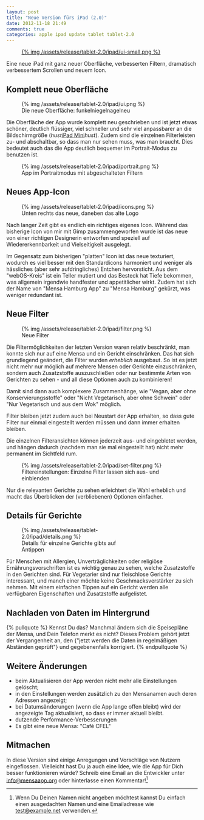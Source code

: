 ```yaml
---
layout: post
title: "Neue Version fürs iPad (2.0)"
date: 2012-11-18 21:49
comments: true
categories: apple ipad update tablet tablet-2.0
---
```


<figure class="left">
	<a href="{{page.url}}">
		{% img /assets/release/tablet-2.0/ipad/ui-small.png %}
	</a>
</figure> 

Eine neue iPad mit ganz neuer Oberfläche, verbesserten Filtern, dramatisch 
verbessertem Scrollen und neuem Icon.

<!--more-->


Komplett neue Oberfläche
---

<figure>
	{% img /assets/release/tablet-2.0/ipad/ui.png %}
	<figcaption>Die neue Oberfläche: funkelniegelnagelneu</figcaption>
</figure> 

Die Oberfläche der App wurde komplett neu geschrieben und ist jetzt etwas 
schöner, deutlich flüssiger, viel schneller und sehr viel anpassbarer an die 
Bildschirmgröße (*hust*[iPad Mini][ipadmini]*hust*).  Zudem sind die einzelnen 
Filterleisten zu- und abschaltbar, so dass man nur sehen muss, was man 
braucht. Dies bedeutet auch das die App deutlich bequemer im Portrait-Modus 
zu benutzen ist.

<figure>
	{% img /assets/release/tablet-2.0/ipad/portrait.png  %}
	<figcaption>App im Portraitmodus mit abgeschalteten Filtern</figcaption>
</figure> 

Neues App-Icon
---
<figure>
	{% img /assets/release/tablet-2.0/ipad/icons.png  %}
	<figcaption>Unten rechts das neue, daneben das alte Logo</figcaption>
</figure> 

Nach langer Zeit gibt es endlich ein richtiges eigenes Icon. Während 
das bisherige Icon von mir mit Gimp zusammengeworfen wurde ist das 
neue von einer richtigen Designerin entworfen und speziell auf 
Wiedererkennbarkeit und Vielseitigkeit ausgelegt.

Im Gegensatz zum bisherigen "platten" Icon ist das neue texturiert, 
wodurch es viel besser mit den Standardicons harmoniert und weniger 
als hässliches (aber sehr aufdringliches) Entchen hervorsticht. Aus 
dem "webOS-Kreis" ist ein Teller mutiert und das Besteck hat Tiefe 
bekommen, was allgemein irgendwie handfester und appetitlicher 
wirkt. Zudem hat sich der Name von "Mensa Hamburg App" zu "Mensa 
Hamburg" gekürzt, was weniger redundant ist.


Neue Filter
---

<figure>
	{% img /assets/release/tablet-2.0/ipad/filter.png  %}
	<figcaption>Neue Filter</figcaption>
</figure> 

Die Filtermöglichkeiten der letzten Version waren relativ beschränkt, man
konnte sich nur auf eine Mensa und ein Gericht einschränken. Das hat sich
grundlegend geändert, die Filter wurden *erheblich* ausgebaut. 
So ist es jetzt nicht mehr nur möglich auf mehrere Mensen oder Gerichte 
einzuschränken, sondern auch Zusatzstoffe auszuschließen oder nur bestimmte 
Arten von Gerichten zu sehen - und all diese Optionen auch zu kombinieren!

Damit sind dann auch komplexere Zusammenhänge, wie "Vegan, aber ohne
Konservierungsstoffe" oder "Nicht Vegetarisch, aber ohne Schwein" oder 
"Nur Vegetarisch und aus dem Wok" möglich.

Filter bleiben jetzt zudem auch bei Neustart der App erhalten, so dass gute 
Filter nur einmal eingestellt werden müssen und dann immer erhalten bleiben.

Die einzelnen Filteransichten können jederzeit aus- und eingebletet werden, 
und hängen dadurch (nachdem man sie mal eingestellt hat) nicht mehr 
permanent im Sichtfeld rum.

<figure>
	{% img /assets/release/tablet-2.0/ipad/set-filter.png  %}
	<figcaption>Filtereinstellungen: Einzelne Filter lassen sich aus- 
	und einblenden</figcaption>
</figure> 

Nur die relevanten Gerichte zu sehen erleichtert die Wahl erheblich und
macht das Überblicken der (verbliebenen) Optionen einfacher.


Details für Gerichte
----
<figure class="right" style="max-width: 60%;">
	{% img /assets/release/tablet-2.0/ipad/details.png  %}
	<figcaption>Details für einzelne Gerichte gibts auf Antippen</figcaption>
</figure> 

Für Menschen mit Allergien, Unverträglichkeiten oder religiöse 
Ernährungsvorschriften ist es wichtig genau zu sehen, welche 
Zusatzstoffe in den Gerichten sind. Für Vegetarier sind nur 
fleischlose Gerichte interessant, und manch einer möchte keine 
Geschmacksverstärker zu sich nehmen. Mit einem einfachen Tippen auf 
ein Gericht werden alle verfügbaren Eigenschaften und Zusatzstoffe 
aufgelistet.


Nachladen von Daten im Hintergrund
---

{% pullquote %}
Kennst Du das? Manchmal ändern sich die Speisepläne der Mensa, und 
Dein Telefon merkt es nicht? Dieses Problem gehört jetzt der 
Vergangenheit an, den {"jetzt werden die Daten in regelmäßigen 
Abständen geprüft"} und gegebenenfalls korrigiert.
{% endpullquote %}

Weitere Änderungen
---
- beim Aktualisieren der App werden nicht mehr alle Einstellungen gelöscht;
- in den Einstellungen werden zusätzlich zu den Mensanamen auch deren Adressen angezeigt;
- bei Datumsänderungen (wenn die App lange offen bleibt) wird der angezeigte Tag aktualisiert, so dass er immer aktuell bleibt.
- dutzende Performance-Verbesserungen
- Es gibt eine neue Mensa: "Café CFEL"

Mitmachen
---
In diese Version sind einige Anregungen und Vorschläge von Nutzern
eingeflossen. Vielleicht hast Du ja auch eine Idee, wie die App für Dich
besser funktionieren würde? Schreib eine Email an die Entwickler unter
<info@mensaapp.org> oder hinterlasse einen Kommentar![^1]

[^1]: Wenn Du Deinen Namen nicht angeben möchtest kannst Du einfach einen ausgedachten Namen und eine Emailadresse wie test@example.net verwenden.



[ipadmini]: https://www.apple.com/ipad-mini/overview/
